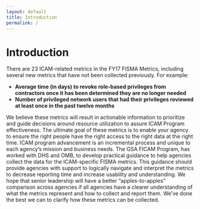 ```yaml
--- 
layout: default 
title: Introduction 
permalink: / 
---
```


# Introduction
There are 23 ICAM-related metrics in the FY17 FISMA Metrics, including several new metrics that have not been collected previously. For example:
* __Average time (in days) to revoke role-based privileges from contractors once it has been determined they are no longer needed__
* __Number of privileged network users that had their privileges reviewed at least once in the past twelve months__

We believe these metrics will result in actionable information to prioritize and guide decisions around resource utilization to assure ICAM Program effectiveness. The ultimate goal of these metrics is to enable your agency to ensure the right people have the right access to the right data at the right time.  ICAM program advancement is an incremental process and unique to each agency’s mission and business needs.
The GSA FICAM Program, has worked with DHS and OMB, to develop practical guidance to help agencies collect the data for the ICAM-specific FISMA metrics. This guidance should provide agencies with support to logically navigate and interpret the metrics to decrease reporting time and increase usability and understanding. We hope that senior leadership will have a better “apples-to-apples” comparison across agencies if all agencies have a clearer understanding of what the metrics represent  and how to collect and report them. We’ve done the best we can to clarify how these metrics can be collected.


